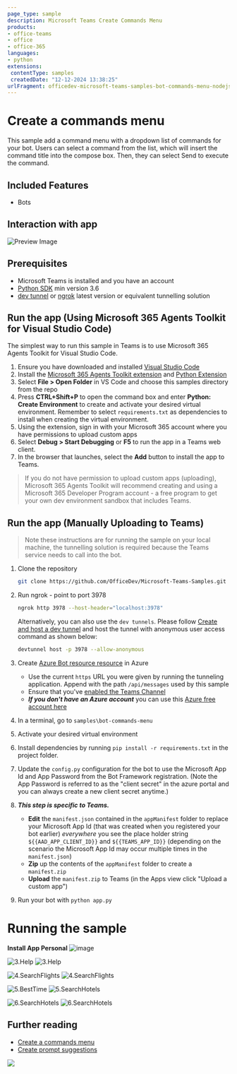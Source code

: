 ```yaml
---
page_type: sample
description: Microsoft Teams Create Commands Menu
products:
- office-teams
- office
- office-365
languages:
- python
extensions:
 contentType: samples
 createdDate: "12-12-2024 13:38:25"
urlFragment: officedev-microsoft-teams-samples-bot-commands-menu-nodejs
---
```


# Create a commands menu
This sample add a command menu with a dropdown list of commands for your bot. Users can select a command from the list, which will insert the command title into the compose box. Then, they can select Send to execute the command.

## Included Features
* Bots

## Interaction with app

![Preview Image](Images/bot_commands_menu.gif)

## Prerequisites

- Microsoft Teams is installed and you have an account
- [Python SDK](https://www.python.org/downloads/) min version 3.6
- [dev tunnel](https://learn.microsoft.com/en-us/azure/developer/dev-tunnels/get-started?tabs=windows) or [ngrok](https://ngrok.com/) latest version or equivalent tunnelling solution


## Run the app (Using Microsoft 365 Agents Toolkit for Visual Studio Code)

The simplest way to run this sample in Teams is to use Microsoft 365 Agents Toolkit for Visual Studio Code.

1. Ensure you have downloaded and installed [Visual Studio Code](https://code.visualstudio.com/docs/setup/setup-overview)
1. Install the [Microsoft 365 Agents Toolkit extension](https://marketplace.visualstudio.com/items?itemName=TeamsDevApp.ms-teams-vscode-extension) and [Python Extension](https://marketplace.visualstudio.com/items?itemName=ms-python.python)
1. Select **File > Open Folder** in VS Code and choose this samples directory from the repo
1. Press **CTRL+Shift+P** to open the command box and enter **Python: Create Environment** to create and activate your desired virtual environment. Remember to select `requirements.txt` as dependencies to install when creating the virtual environment.
1. Using the extension, sign in with your Microsoft 365 account where you have permissions to upload custom apps
1. Select **Debug > Start Debugging** or **F5** to run the app in a Teams web client.
1. In the browser that launches, select the **Add** button to install the app to Teams.

> If you do not have permission to upload custom apps (uploading), Microsoft 365 Agents Toolkit will recommend creating and using a Microsoft 365 Developer Program account - a free program to get your own dev environment sandbox that includes Teams.

## Run the app (Manually Uploading to Teams)

> Note these instructions are for running the sample on your local machine, the tunnelling solution is required because
the Teams service needs to call into the bot.

1) Clone the repository

    ```bash
    git clone https://github.com/OfficeDev/Microsoft-Teams-Samples.git
    ```

2) Run ngrok - point to port 3978

   ```bash
   ngrok http 3978 --host-header="localhost:3978"
   ```  

   Alternatively, you can also use the `dev tunnels`. Please follow [Create and host a dev tunnel](https://learn.microsoft.com/en-us/azure/developer/dev-tunnels/get-started?tabs=windows) and host the tunnel with anonymous user access command as shown below:

   ```bash
   devtunnel host -p 3978 --allow-anonymous
   ```

3) Create [Azure Bot resource resource](https://docs.microsoft.com/azure/bot-service/bot-service-quickstart-registration) in Azure
    - Use the current `https` URL you were given by running the tunneling application. Append with the path `/api/messages` used by this sample
    - Ensure that you've [enabled the Teams Channel](https://docs.microsoft.com/azure/bot-service/channel-connect-teams?view=azure-bot-service-4.0)
    - __*If you don't have an Azure account*__ you can use this [Azure free account here](https://azure.microsoft.com/free/)

4) In a terminal, go to `samples\bot-commands-menu`

5) Activate your desired virtual environment

6) Install dependencies by running ```pip install -r requirements.txt``` in the project folder.

7) Update the `config.py` configuration for the bot to use the Microsoft App Id and App Password from the Bot Framework registration. (Note the App Password is referred to as the "client secret" in the azure portal and you can always create a new client secret anytime.)

8) __*This step is specific to Teams.*__
    - **Edit** the `manifest.json` contained in the `appManifest` folder to replace your Microsoft App Id (that was created when you registered your bot earlier) *everywhere* you see the place holder string `${{AAD_APP_CLIENT_ID}}` and `${{TEAMS_APP_ID}}` (depending on the scenario the Microsoft App Id may occur multiple times in the `manifest.json`)
    - **Zip** up the contents of the `appManifest` folder to create a `manifest.zip`
    - **Upload** the `manifest.zip` to Teams (in the Apps view click "Upload a custom app")

9) Run your bot with `python app.py`

# Running the sample

**Install App Personal**
![image](Images/install.png)

![3.Help](Images/1.help.png)
![3.Help](Images/2.help_reply.png)

![4.SearchFlights](Images/3.flights.png)
![4.SearchFlights](Images/4.flights_reply.png)

![5.BestTime](Images/5.hotels.png)
![5.SearchHotels](Images/6.hotels_reply.png)

![6.SearchHotels](Images/7.best_time.png)
![6.SearchHotels](Images/8.best_time_reply.png)
## Further reading

- [Create a commands menu](https://review.learn.microsoft.com/en-us/microsoftteams/platform/bots/how-to/create-a-bot-commands-menu?branch=pr-en-us-10866&tabs=desktop%2Cdotnetlocalization)
- [Create prompt suggestions](https://review.learn.microsoft.com/en-us/microsoftteams/platform/bots/how-to/conversations/prompt-suggestions?branch=pr-en-us-10866&tabs=manually-in-the-app-manifest%2Cjavascript)

<img src="https://pnptelemetry.azurewebsites.net/microsoft-teams-samples/samples/bot-commands-menu-python" />